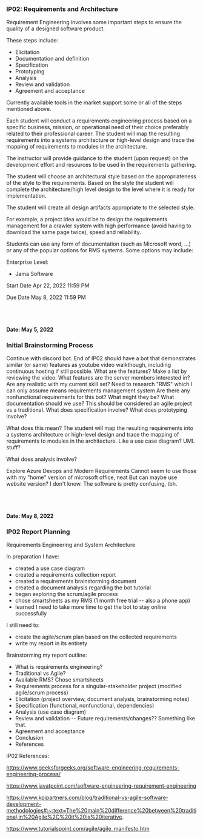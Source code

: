 
### IP02: Requirements and Architecture

Requirement Engineering involves some important steps to ensure the quality of a designed software product. 

These steps include: 
- Elicitation
- Documentation and definition
- Specification
- Prototyping
- Analysis
- Review and validation
- Agreement and acceptance 

Currently available tools in the market support some or all of the steps mentioned above.  

Each student will conduct a requirements engineering process based on a specific business, mission, or operational need of their choice preferably related to their professional career. The student will map the resulting requirements into a systems architecture or high-level design and trace the mapping of requirements to modules in the architecture. 

The instructor will provide guidance to the student (upon request) on the development effort and resources to be used in the requirements gathering.

The student will choose an architectural style based on the appropriateness of the style to the requirements. Based on the style the student will complete the architecture/high level design to the level where it is ready for implementation.

The student will create all design artifacts appropriate to the selected style.

For example, a project idea would be to design the requirements management for a crawler system with high performance (avoid having to download the same page twice), speed and reliability.

Students can use any form of documentation (such as Microsoft word, ...) or any of the popular options for RMS systems. Some options may include:

Enterprise Level:
- Jama Software

Start Date
Apr 22, 2022 11:59 PM

Due Date
May 8, 2022 11:59 PM

<br>
<br>

#### Date: May 5, 2022
### Initial Brainstorming Process

Continue with discord bot.
End of IP02 should have a bot that demonstrates similar (or same) features as youtube video walkthough, including continuous hosting if still possible. 
What are the features? Make a list by reviewing the video. 
What features are the server members interested in? Are any realistic with my current skill set?
Need to research "RMS" which I can only assume means requirements management system 
Are there any nonfunctional requirements for this bot? What might they be?
What documentation should we use? This should be considered an agile project vs a traditional. 
What does specification involve?
What does prototyping involve?

What does this mean?
The student will map the resulting requirements into a systems architecture or high-level design and trace the mapping of requirements to modules in the architecture. 
Like a use case diagram? UML stuff?

What does analysis involve?

Explore Azure Devops and Modern Requirements 
Cannot seem to use those with my "home" version of microsoft office, neat
But can maybe use website version? I don't know. The software is pretty confusing, tbh. 

<br>
<br>

#### Date: May 8, 2022
### IP02 Report Planning

Requirements Engineering and System Architecture

In preparation I have: 
- created a use case diagram
- created a requirements collection report
- created a requirements brainstorming document
- created a document analysis regarding the bot tutorial
- began exploring the scrum/agile process 
- chose smartsheets as my RMS (1 month free trial -- also a phone app)
- learned I need to take more time to get the bot to stay online successfully

I still need to:
- create the agile/scrum plan based on the collected requirements
- write my report in its entirety

Brainstorming my report outline:
- What is requirements engineering?
- Traditional vs Agile?
- Available RMS? Chose smartsheets
- Requirements process for a singular-stakeholder project (modified agile/scrum process)
- Elicitation (project overview, document analysis, brainstorming notes)
- Specification (functional, nonfunctional, dependencies)
- Analysis (use case diagram)
- Review and validation -- Future requirements/changes?? Something like that. 
- Agreement and acceptance 
- Conclusion
- References

IP02 References: 

https://www.geeksforgeeks.org/software-engineering-requirements-engineering-process/

https://www.javatpoint.com/software-engineering-requirement-engineering

https://www.kpipartners.com/blog/traditional-vs-agile-software-development-methodologies#:~:text=The%20main%20difference%20between%20traditional,in%20Agile%2C%20it%20is%20iterative.

https://www.tutorialspoint.com/agile/agile_manifesto.htm


